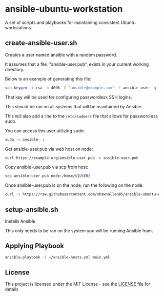# ansible-ubuntu-workstation

A set of scripts and playbooks for maintaining consistent Ubuntu workstations.

## create-ansible-user.sh

Creates a user named ansible with a random password.

It assumes that a file, "ansible-user.pub", exists in your current working directory.

Below is an example of generating this file:

```bash
ssh-keygen -t rsa -b 4096 -C "ansible@example.com" -f ansible-user -q -N ""
```

That key will be used for configuring passwordless SSH logins.

This should be ran on all systems that will be maintained by Ansible.

This will also add a line to the `/etc/sudoers` file that allows for passwordless sudo.

You can access this user utilizing sudo:

```bash
sudo -u ansible -i
```

Get ansible-user.pub via web host on node:

```bash
curl https://example.org/ansible-user.pub -o ansible-user.pub
```

Copy ansible-user.pub via scp from host:

```bash
scp ansible-user.pub node:/home/${USER}
```

Once ansible-user.pub is on the node, run the following on the node:

```bash
curl -s https://raw.githubusercontent.com/shawnallen85/ansible-ubuntu-workstation/master/create-ansible-user.sh | sudo bash
```

## setup-ansible.sh

Installs Ansible.

This only needs to be ran on the system you will be running Ansible from.

## Applying Playbook

```bash
ansible-playbook -i ~/ansible-hosts.yml main.yml
```

## License

This project is licensed under the MIT License - see the [LICENSE](LICENSE) file for details
